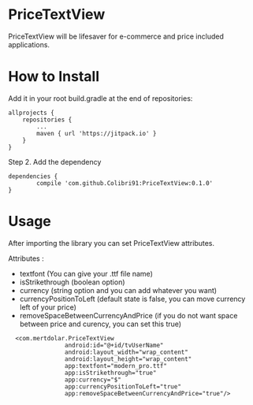 # PriceTextView
PriceTextView will be lifesaver for e-commerce and price included applications.

# How to Install
Add it in your root build.gradle at the end of repositories:

	allprojects {
		repositories {
			...
			maven { url 'https://jitpack.io' }
		}
	}
Step 2. Add the dependency

	dependencies {
	        compile 'com.github.Colibri91:PriceTextView:0.1.0'
	}

# Usage
After importing the library you can set PriceTextView attributes. 

Attributes :

- textfont (You can give your .ttf file name)
- isStrikethrough (boolean option)
- currency (string option and you can add whatever you want)
- currencyPositionToLeft (default state is false, you can move currency left of your price)
- removeSpaceBetweenCurrencyAndPrice (if you do not want space between price and curency, you can set this true)

```
  <com.mertdolar.PriceTextView
                android:id="@+id/tvUserName"
                android:layout_width="wrap_content"
                android:layout_height="wrap_content"
                app:textfont="modern_pro.ttf"
                app:isStrikethrough="true"
                app:currency="$"
                app:currencyPositionToLeft="true"
                app:removeSpaceBetweenCurrencyAndPrice="true"/>
```
